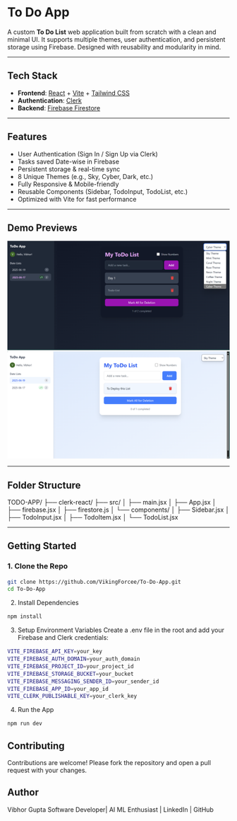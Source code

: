 # To Do App

A custom **To Do List** web application built from scratch with a clean and minimal UI. It supports multiple themes, user authentication, and persistent storage using Firebase. Designed with reusability and modularity in mind.

---

## Tech Stack

- **Frontend**: [React](https://react.dev/) + [Vite](https://vitejs.dev/) + [Tailwind CSS](https://tailwindcss.com/)
- **Authentication**: [Clerk](https://clerk.dev/)
- **Backend**: [Firebase Firestore](https://firebase.google.com/docs/firestore)

---

## Features

- User Authentication (Sign In / Sign Up via Clerk)
- Tasks saved Date-wise in Firebase
- Persistent storage & real-time sync
- 8 Unique Themes (e.g., Sky, Cyber, Dark, etc.)
- Fully Responsive & Mobile-friendly
- Reusable Components (Sidebar, TodoInput, TodoList, etc.)
- Optimized with Vite for fast performance

---

## Demo Previews

![Preview Light Theme](./public/cyber.png)
![Preview Dark Theme](./public/skyblue.png)

---

## Folder Structure

TODO-APP/
├── clerk-react/
├── src/
│ ├── main.jsx
│ ├── App.jsx
│ ├── firebase.jsx
│ ├── firestore.js
│ └── components/
│ ├── Sidebar.jsx
│ ├── TodoInput.jsx
│ ├── TodoItem.jsx
│ └── TodoList.jsx

---

## Getting Started

### 1. Clone the Repo

```bash
git clone https://github.com/VikingForcee/To-Do-App.git
cd To-Do-App
```

2. Install Dependencies
```bash
npm install
```

3. Setup Environment Variables
Create a .env file in the root and add your Firebase and Clerk credentials:

```bash
VITE_FIREBASE_API_KEY=your_key
VITE_FIREBASE_AUTH_DOMAIN=your_auth_domain
VITE_FIREBASE_PROJECT_ID=your_project_id
VITE_FIREBASE_STORAGE_BUCKET=your_bucket
VITE_FIREBASE_MESSAGING_SENDER_ID=your_sender_id
VITE_FIREBASE_APP_ID=your_app_id
VITE_CLERK_PUBLISHABLE_KEY=your_clerk_key
```

4. Run the App
```bash
npm run dev
```

## Contributing
Contributions are welcome! Please fork the repository and open a pull request with your changes.

## Author
Vibhor Gupta
Software Developer| AI ML Enthusiast | LinkedIn | GitHub